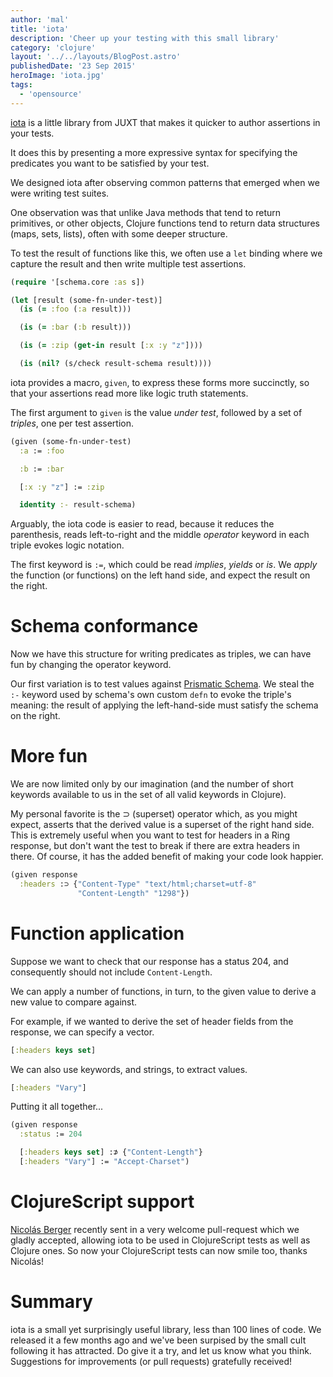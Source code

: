 ```yaml
---
author: 'mal'
title: 'iota'
description: 'Cheer up your testing with this small library'
category: 'clojure'
layout: '../../layouts/BlogPost.astro'
publishedDate: '23 Sep 2015'
heroImage: 'iota.jpg'
tags:
  - 'opensource'
---
```


[iota](https://github.com/juxt/iota) is a little library from JUXT that
makes it quicker to author assertions in your tests.

It does this by presenting a more expressive syntax for specifying the
predicates you want to be satisfied by your test.

We designed iota after observing common patterns that emerged when we
were writing test suites.

One observation was that unlike Java methods that tend to return
primitives, or other objects, Clojure functions tend to return data
structures (maps, sets, lists), often with some deeper structure.

To test the result of functions like this, we often use a `let` binding
where we capture the result and then write multiple test assertions.

```clojure
(require '[schema.core :as s])

(let [result (some-fn-under-test)]
  (is (= :foo (:a result)))

  (is (= :bar (:b result)))

  (is (= :zip (get-in result [:x :y "z"])))

  (is (nil? (s/check result-schema result))))
```

iota provides a macro, `given`, to express these forms more succinctly,
so that your assertions read more like logic truth statements.

The first argument to `given` is the value _under test_, followed by a
set of _triples_, one per test assertion.

```clojure
(given (some-fn-under-test)
  :a := :foo

  :b := :bar

  [:x :y "z"] := :zip

  identity :- result-schema)
```

Arguably, the iota code is easier to read, because it reduces the
parenthesis, reads left-to-right and the middle _operator_ keyword in
each triple evokes logic notation.

The first keyword is `:=`, which could be read _implies_, _yields_ or
_is_. We _apply_ the function (or functions) on the left hand side, and
expect the result on the right.

# Schema conformance

Now we have this structure for writing predicates as triples, we can
have fun by changing the operator keyword.

Our first variation is to test values against [Prismatic
Schema](https://github.com/Prismatic/schema). We steal the `:-` keyword
used by schema's own custom `defn` to evoke the triple's meaning: the
result of applying the left-hand-side must satisfy the schema on the
right.

# More fun

We are now limited only by our imagination (and the number of short
keywords available to us in the set of all valid keywords in Clojure).

My personal favorite is the ⊃ (superset) operator which, as you might
expect, asserts that the derived value is a superset of the right hand
side. This is extremely useful when you want to test for headers in a
Ring response, but don't want the test to break if there are extra
headers in there. Of course, it has the added benefit of making your
code look happier.

```clojure
(given response
  :headers :⊃ {"Content-Type" "text/html;charset=utf-8"
               "Content-Length" "1298"})
```

# Function application

Suppose we want to check that our response has a status 204, and
consequently should not include `Content-Length`.

We can apply a number of functions, in turn, to the given value to
derive a new value to compare against.

For example, if we wanted to derive the set of header fields from the
response, we can specify a vector.

```clojure
[:headers keys set]
```

We can also use keywords, and strings, to extract values.

```clojure
[:headers "Vary"]
```

Putting it all together...

```clojure
(given response
  :status := 204

  [:headers keys set] :⊅ {"Content-Length"}
  [:headers "Vary"] := "Accept-Charset")
```

# ClojureScript support

[Nicolás Berger](https://github.com/nberger) recently sent in a very
welcome pull-request which we gladly accepted, allowing iota to be used
in ClojureScript tests as well as Clojure ones. So now your
ClojureScript tests can now smile too, thanks Nicolás!

# Summary

iota is a small yet surprisingly useful library, less than 100 lines of
code. We released it a few months ago and we've been surpised by the
small cult following it has attracted. Do give it a try, and let us know
what you think. Suggestions for improvements (or pull requests)
gratefully received!
